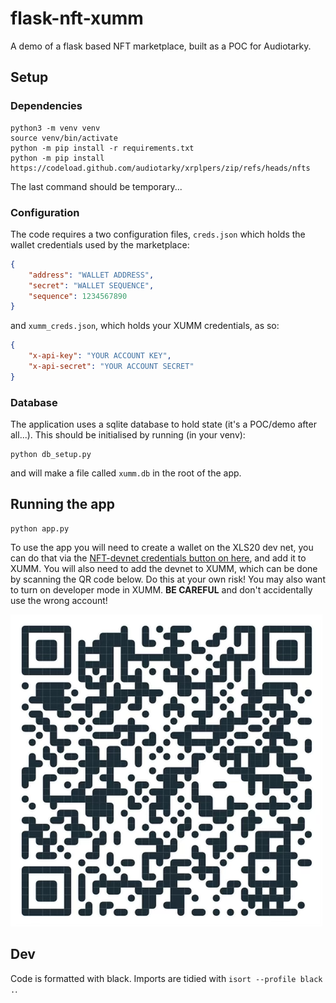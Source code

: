# flask-nft-xumm

A demo of a flask based NFT marketplace, built as a POC for Audiotarky.

## Setup

### Dependencies

```
python3 -m venv venv
source venv/bin/activate
python -m pip install -r requirements.txt
python -m pip install https://codeload.github.com/audiotarky/xrplpers/zip/refs/heads/nfts
```

The last command should be temporary...

### Configuration

The code requires a two configuration files, `creds.json` which holds the
wallet credentials used by the marketplace:

```json
{
    "address": "WALLET ADDRESS",
    "secret": "WALLET SEQUENCE",
    "sequence": 1234567890
}
```

and `xumm_creds.json`, which holds your XUMM credentials, as so:

```json
{
    "x-api-key": "YOUR ACCOUNT KEY",
    "x-api-secret": "YOUR ACCOUNT SECRET"
}
```

### Database

The application uses a sqlite database to hold state (it's a POC/demo after all...). This should be initialised by running (in your venv):

```
python db_setup.py
```

and will make a file called `xumm.db` in the root of the app.

## Running the app

```
python app.py
```

To use the app you will need to create a wallet on the XLS20 dev net, you can do that
via the [NFT-devnet credentials button on here](https://xrpl.org/xrp-testnet-faucet.html), and add it to XUMM. You will also need to add the devnet to XUMM, which can be done by scanning the QR code below. Do this at your own risk! You may also want to turn on developer mode in XUMM. **BE CAREFUL** and don't accidentally use the wrong account!

![Scan to add NFT devnet to XUMM - be careful](xumm_nft_qr.png "Scan to add NFT devnet to XUMM - be careful")

## Dev

Code is formatted with black. Imports are tidied with `isort --profile black .`.